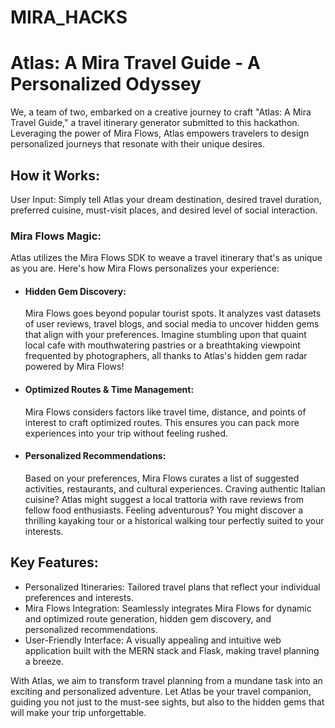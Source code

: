 ﻿# MIRA_HACKS
 <h1>Atlas: A Mira Travel Guide - A Personalized Odyssey</h1>
  <p>We, a team of two, embarked on a creative journey to craft "Atlas: A Mira Travel Guide," a travel itinerary generator submitted to this hackathon. Leveraging the power of Mira Flows, Atlas empowers travelers to design personalized journeys that resonate with their unique desires.</p>

  <h2>How it Works:</h2>
  <p>User Input: Simply tell Atlas your dream destination, desired travel duration, preferred cuisine, must-visit places, and desired level of social interaction.</p>

  <h3>Mira Flows Magic:</h3>
  <p>Atlas utilizes the Mira Flows SDK to weave a travel itinerary that's as unique as you are. Here's how Mira Flows personalizes your experience:</p>
  <ul>
    <li>
      <h4>Hidden Gem Discovery:</h4>
      <p>Mira Flows goes beyond popular tourist spots. It analyzes vast datasets of user reviews, travel blogs, and social media to uncover hidden gems that align with your preferences. Imagine stumbling upon that quaint local cafe with mouthwatering pastries or a breathtaking viewpoint frequented by photographers, all thanks to Atlas's hidden gem radar powered by Mira Flows!</p>
    </li>
    <li>
      <h4>Optimized Routes & Time Management:</h4>
      <p>Mira Flows considers factors like travel time, distance, and points of interest to craft optimized routes. This ensures you can pack more experiences into your trip without feeling rushed.</p>
    </li>
    <li>
      <h4>Personalized Recommendations:</h4>
      <p>Based on your preferences, Mira Flows curates a list of suggested activities, restaurants, and cultural experiences. Craving authentic Italian cuisine? Atlas might suggest a local trattoria with rave reviews from fellow food enthusiasts. Feeling adventurous? You might discover a thrilling kayaking tour or a historical walking tour perfectly suited to your interests.</p>
    </li>
  </ul>

  <h2>Key Features:</h2>
  <ul class="key-features">
    <li>Personalized Itineraries: Tailored travel plans that reflect your individual preferences and interests.</li>
    <li>Mira Flows Integration: Seamlessly integrates Mira Flows for dynamic and optimized route generation, hidden gem discovery, and personalized recommendations.</li>
    <li>User-Friendly Interface: A visually appealing and intuitive web application built with the MERN stack and Flask, making travel planning a breeze.</li>
  </ul>

  <p>With Atlas, we aim to transform travel planning from a mundane task into an exciting and personalized adventure. Let Atlas be your travel companion, guiding you not just to the must-see sights, but also to the hidden gems that will make your trip unforgettable.</p>
